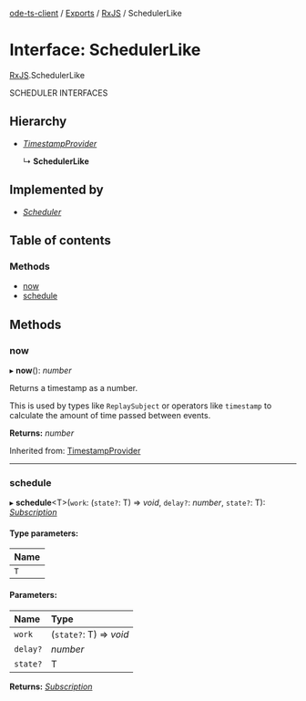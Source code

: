 [ode-ts-client](../README.md) / [Exports](../modules.md) / [RxJS](../modules/rxjs.md) / SchedulerLike

# Interface: SchedulerLike

[RxJS](../modules/rxjs.md).SchedulerLike

SCHEDULER INTERFACES

## Hierarchy

* [*TimestampProvider*](rxjs.timestampprovider.md)

  ↳ **SchedulerLike**

## Implemented by

* [*Scheduler*](../classes/rxjs.scheduler.md)

## Table of contents

### Methods

- [now](rxjs.schedulerlike.md#now)
- [schedule](rxjs.schedulerlike.md#schedule)

## Methods

### now

▸ **now**(): *number*

Returns a timestamp as a number.

This is used by types like `ReplaySubject` or operators like `timestamp` to calculate
the amount of time passed between events.

**Returns:** *number*

Inherited from: [TimestampProvider](rxjs.timestampprovider.md)

___

### schedule

▸ **schedule**<T\>(`work`: (`state?`: T) => *void*, `delay?`: *number*, `state?`: T): [*Subscription*](../classes/rxjs.subscription.md)

#### Type parameters:

Name |
:------ |
`T` |

#### Parameters:

Name | Type |
:------ | :------ |
`work` | (`state?`: T) => *void* |
`delay?` | *number* |
`state?` | T |

**Returns:** [*Subscription*](../classes/rxjs.subscription.md)
